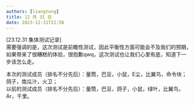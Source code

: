 ```yaml
---
authors: [liangtong]
title: 12 月 31 日
date: 2023-12-31T22:58
---
```


[23.12.31 集体测试记录]  
需要强调的是，这次测试是前瞻性测试，因此平衡性方面可能会不及我们的预期，如果带来了很糟糕的体验，很抱歉qwq，这次测试也让我们心里有底，知道下一步该怎么走。

本次的测试成员（排名不分先后）：量筒，巴豆，小鼠，E尘，比翼鸟，命令块；鸽子，南瓜汁，火卫；  
以前的测试成员（排名不分先后）：量筒，巴豆，鸽子，小鼠，绿叶，比翼鸟，Ar，千里。
